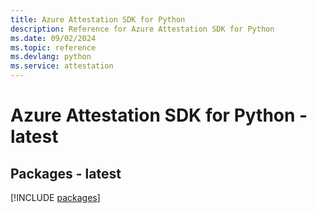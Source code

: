 ```yaml
---
title: Azure Attestation SDK for Python
description: Reference for Azure Attestation SDK for Python
ms.date: 09/02/2024
ms.topic: reference
ms.devlang: python
ms.service: attestation
---
```

# Azure Attestation SDK for Python - latest
## Packages - latest
[!INCLUDE [packages](attestation-index.md)]
